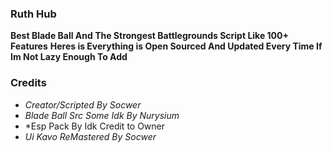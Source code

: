### Ruth Hub
**Best Blade Ball And The Strongest Battlegrounds Script Like 100+ Features**
**Heres is Everything is Open Sourced And Updated Every Time If Im Not Lazy Enough To Add**
### Credits
- *Creator/Scripted By Socwer*
- *Blade Ball Src Some Idk By Nurysium*
- *Esp Pack By Idk Credit to Owner
- *Ui Kavo ReMastered By Socwer*

